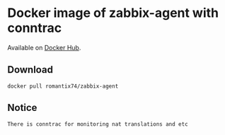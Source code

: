 # Docker image of zabbix-agent with conntrac

Available on [Docker Hub](https://hub.docker.com/r/romantix74/zabbix-agent).

## Download

    docker pull romantix74/zabbix-agent

## Notice

	There is conntrac for monitoring nat translations and etc
 